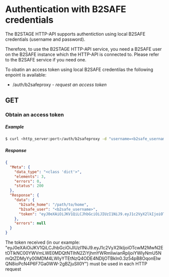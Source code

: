 # Authentication with B2SAFE credentials #

The B2STAGE HTTP-API supports authentiction using local B2SAFE credentials (username and password).

Therefore, to use the B2STAGE HTTP-API service, you need a B2SAFE user on the B2SAFE instance which the HTTP-API is connected to. Please refer to the B2SAFE service if you need one.

To obatin an access token using local B2SAFE credentilas the following enpoint is available:

- /auth/b2safeproxy - *request an access token*


## **GET** ##
### Obtain an access token ###
##### Example ####
```bash
$ curl <http_server:port>/auth/b2safeproxy -d "username=<b2safe_username>&password=<b2safe_password>"
```
##### Response
```json
{
  "Meta": {
    "data_type": "<class 'dict'>",
    "elements": 3,
    "errors": 0,
    "status": 200
  },
  "Response": {
    "data": {
      "b2safe_home": "/path/to/home",
      "b2safe_user": "<b2safe_username>",
      "token": "eyJ0eXAiOiJKV1QiLCJhbGciOiJIUzI1NiJ9.eyJ1c2VyX2lkIjoiOTcwM2MwN2EtOTlkNC00YWVmLWE0MDQtNTlhN2ZiYjhmYWRmIiwianRpIjoiYWIyNmU5NmQtZDMyYy00MDM4LWIyYTEtNzQ4ODE4NDljOTBkIn0.3z54pB8OqonEIwQN8ioPcN4P6F7Ga0WW-2gBZjuSIl0"
    },
    "errors": null
  }
}

```
The token received (in our example:
"eyJ0eXAiOiJKV1QiLCJhbGciOiJIUzI1NiJ9.eyJ1c2VyX2lkIjoiOTcwM2MwN2EtOTlkNC00YWVmLWE0MDQtNTlhN2ZiYjhmYWRmIiwianRpIjoiYWIyNmU5NmQtZDMyYy00MDM4LWIyYTEtNzQ4ODE4NDljOTBkIn0.3z54pB8OqonEIwQN8ioPcN4P6F7Ga0WW-2gBZjuSIl0Y") must be used in each HTTP request